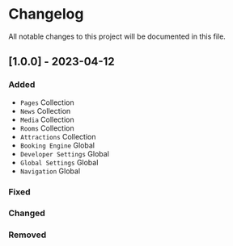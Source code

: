 # Changelog

All notable changes to this project will be documented in this file.

## [1.0.0] - 2023-04-12

### Added

- `Pages` Collection
- `News` Collection
- `Media` Collection
- `Rooms` Collection
- `Attractions` Collection
- `Booking Engine` Global
- `Developer Settings` Global
- `Global Settings` Global
- `Navigation` Global

### Fixed

### Changed

### Removed
